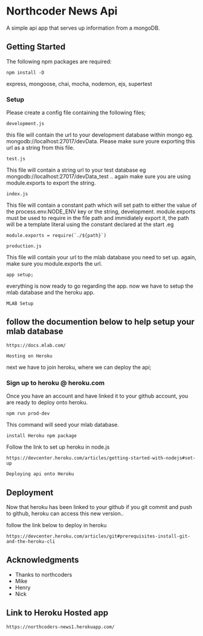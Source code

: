 # Northcoder News Api

A simple api app that serves up information from a mongoDB.


## Getting Started

The following npm packages are required:
```
npm install -D
```
express,
mongoose,
chai,
mocha,
nodemon,
ejs,
supertest


### Setup

Please create a config file containing the following files;

```
development.js
```

this file will contain the url to your development database within mongo eg.
mongodb://localhost:27017/devData. Please make sure youre exporting this url as a string from this file.

```
test.js
```
This file will contain a string url to your test database eg mongodb://localhost:27017/devData_test .. again make sure you are using module.exports to export the string.

```
index.js
```
This file will contain a constant path which will set path to either the value of the process.env.NODE_ENV key or the string, development.
 module.exports must be used to require in the file path and immidiately export it, the path will be a template literal using the constant declared at the start  .eg

```
module.exports = require(`./${path}`)
```

```
production.js
``` 
This file will contain your url to the mlab database you need to set up.
again, make sure you module.exports the url.

```
app setup;
```
everything is now ready to go regarding the app. now we have to setup  the mlab database and the heroku app.


```
MLAB Setup
```

## follow the documention below to help setup your mlab database 

```
https://docs.mlab.com/
```
```
Hosting on Heroku
````
next we have to join heroku, where we can deploy the api;

### Sign up to heroku @ heroku.com 

Once you have an account and have linked it to your github account, you are ready to deploy onto heroku.

```
npm run prod-dev 
```
This command will seed your mlab database.

```
install Heroku npm package
```
Follow the link to set up heroku in node.js
```
https://devcenter.heroku.com/articles/getting-started-with-nodejs#set-up
```




```
Deploying api onto Heroku
```

## Deployment

Now that heroku has been linked to your github if you git commit and push to github, heroku can access this new version..

follow the link below to deploy in heroku

```
https://devcenter.heroku.com/articles/git#prerequisites-install-git-and-the-heroku-cli
```

## Acknowledgments

* Thanks to northcoders
* Mike
* Henry
* Nick

##  Link to Heroku Hosted app

```
https://northcoders-news1.herokuapp.com/
```